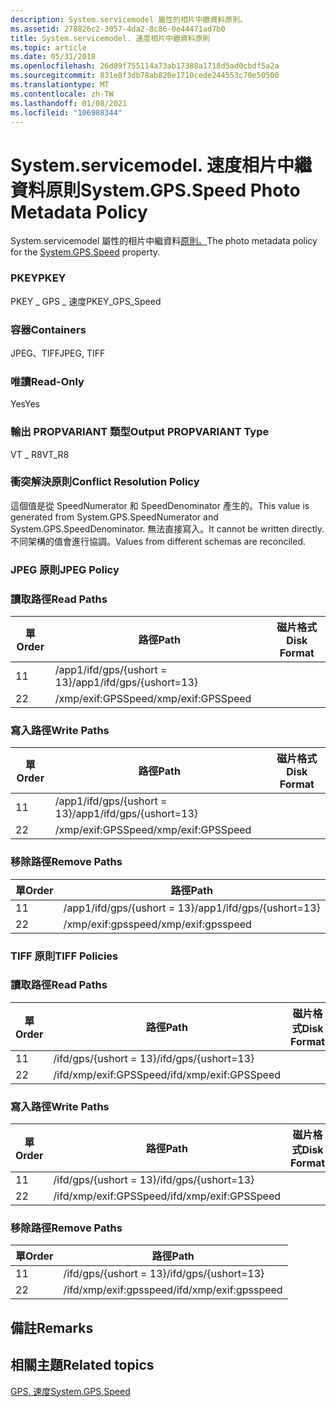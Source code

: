 ```yaml
---
description: System.servicemodel 屬性的相片中繼資料原則。
ms.assetid: 278826c2-3057-4da2-8c86-0e44471ad7b0
title: System.servicemodel. 速度相片中繼資料原則
ms.topic: article
ms.date: 05/31/2018
ms.openlocfilehash: 26d89f755114a73ab17388a1718d5ad0cbdf5a2a
ms.sourcegitcommit: 831e8f3db78ab820e1710cede244553c70e50500
ms.translationtype: MT
ms.contentlocale: zh-TW
ms.lasthandoff: 01/08/2021
ms.locfileid: "106988344"
---
```

# <a name="systemgpsspeed-photo-metadata-policy"></a><span data-ttu-id="a6628-103">System.servicemodel. 速度相片中繼資料原則</span><span class="sxs-lookup"><span data-stu-id="a6628-103">System.GPS.Speed Photo Metadata Policy</span></span>

<span data-ttu-id="a6628-104">System.servicemodel 屬性的相片中繼資料[原則。](../properties/props-system-gps-speed.md)</span><span class="sxs-lookup"><span data-stu-id="a6628-104">The photo metadata policy for the [System.GPS.Speed](../properties/props-system-gps-speed.md) property.</span></span>

### <a name="pkey"></a><span data-ttu-id="a6628-105">PKEY</span><span class="sxs-lookup"><span data-stu-id="a6628-105">PKEY</span></span>

<span data-ttu-id="a6628-106">PKEY \_ GPS \_ 速度</span><span class="sxs-lookup"><span data-stu-id="a6628-106">PKEY\_GPS\_Speed</span></span>

### <a name="containers"></a><span data-ttu-id="a6628-107">容器</span><span class="sxs-lookup"><span data-stu-id="a6628-107">Containers</span></span>

<span data-ttu-id="a6628-108">JPEG、TIFF</span><span class="sxs-lookup"><span data-stu-id="a6628-108">JPEG, TIFF</span></span>

### <a name="read-only"></a><span data-ttu-id="a6628-109">唯讀</span><span class="sxs-lookup"><span data-stu-id="a6628-109">Read-Only</span></span>

<span data-ttu-id="a6628-110">Yes</span><span class="sxs-lookup"><span data-stu-id="a6628-110">Yes</span></span>

### <a name="output-propvariant-type"></a><span data-ttu-id="a6628-111">輸出 PROPVARIANT 類型</span><span class="sxs-lookup"><span data-stu-id="a6628-111">Output PROPVARIANT Type</span></span>

<span data-ttu-id="a6628-112">VT \_ R8</span><span class="sxs-lookup"><span data-stu-id="a6628-112">VT\_R8</span></span>

### <a name="conflict-resolution-policy"></a><span data-ttu-id="a6628-113">衝突解決原則</span><span class="sxs-lookup"><span data-stu-id="a6628-113">Conflict Resolution Policy</span></span>

<span data-ttu-id="a6628-114">這個值是從 SpeedNumerator 和 SpeedDenominator 產生的。</span><span class="sxs-lookup"><span data-stu-id="a6628-114">This value is generated from System.GPS.SpeedNumerator and System.GPS.SpeedDenominator.</span></span> <span data-ttu-id="a6628-115">無法直接寫入。</span><span class="sxs-lookup"><span data-stu-id="a6628-115">It cannot be written directly.</span></span> <span data-ttu-id="a6628-116">不同架構的值會進行協調。</span><span class="sxs-lookup"><span data-stu-id="a6628-116">Values from different schemas are reconciled.</span></span>

### <a name="jpeg-policy"></a><span data-ttu-id="a6628-117">JPEG 原則</span><span class="sxs-lookup"><span data-stu-id="a6628-117">JPEG Policy</span></span>

### <a name="read-paths"></a><span data-ttu-id="a6628-118">讀取路徑</span><span class="sxs-lookup"><span data-stu-id="a6628-118">Read Paths</span></span>



| <span data-ttu-id="a6628-119">單</span><span class="sxs-lookup"><span data-stu-id="a6628-119">Order</span></span> | <span data-ttu-id="a6628-120">路徑</span><span class="sxs-lookup"><span data-stu-id="a6628-120">Path</span></span>                      | <span data-ttu-id="a6628-121">磁片格式</span><span class="sxs-lookup"><span data-stu-id="a6628-121">Disk Format</span></span> |
|-------|---------------------------|-------------|
| <span data-ttu-id="a6628-122">1</span><span class="sxs-lookup"><span data-stu-id="a6628-122">1</span></span>     | <span data-ttu-id="a6628-123">/app1/ifd/gps/{ushort = 13}</span><span class="sxs-lookup"><span data-stu-id="a6628-123">/app1/ifd/gps/{ushort=13}</span></span> |             |
| <span data-ttu-id="a6628-124">2</span><span class="sxs-lookup"><span data-stu-id="a6628-124">2</span></span>     | <span data-ttu-id="a6628-125">/xmp/exif:GPSSpeed</span><span class="sxs-lookup"><span data-stu-id="a6628-125">/xmp/exif:GPSSpeed</span></span>        |             |



 

### <a name="write-paths"></a><span data-ttu-id="a6628-126">寫入路徑</span><span class="sxs-lookup"><span data-stu-id="a6628-126">Write Paths</span></span>



| <span data-ttu-id="a6628-127">單</span><span class="sxs-lookup"><span data-stu-id="a6628-127">Order</span></span> | <span data-ttu-id="a6628-128">路徑</span><span class="sxs-lookup"><span data-stu-id="a6628-128">Path</span></span>                      | <span data-ttu-id="a6628-129">磁片格式</span><span class="sxs-lookup"><span data-stu-id="a6628-129">Disk Format</span></span> |
|-------|---------------------------|-------------|
| <span data-ttu-id="a6628-130">1</span><span class="sxs-lookup"><span data-stu-id="a6628-130">1</span></span>     | <span data-ttu-id="a6628-131">/app1/ifd/gps/{ushort = 13}</span><span class="sxs-lookup"><span data-stu-id="a6628-131">/app1/ifd/gps/{ushort=13}</span></span> |             |
| <span data-ttu-id="a6628-132">2</span><span class="sxs-lookup"><span data-stu-id="a6628-132">2</span></span>     | <span data-ttu-id="a6628-133">/xmp/exif:GPSSpeed</span><span class="sxs-lookup"><span data-stu-id="a6628-133">/xmp/exif:GPSSpeed</span></span>        |             |



 

### <a name="remove-paths"></a><span data-ttu-id="a6628-134">移除路徑</span><span class="sxs-lookup"><span data-stu-id="a6628-134">Remove Paths</span></span>



| <span data-ttu-id="a6628-135">單</span><span class="sxs-lookup"><span data-stu-id="a6628-135">Order</span></span> | <span data-ttu-id="a6628-136">路徑</span><span class="sxs-lookup"><span data-stu-id="a6628-136">Path</span></span>                      |
|-------|---------------------------|
| <span data-ttu-id="a6628-137">1</span><span class="sxs-lookup"><span data-stu-id="a6628-137">1</span></span>     | <span data-ttu-id="a6628-138">/app1/ifd/gps/{ushort = 13}</span><span class="sxs-lookup"><span data-stu-id="a6628-138">/app1/ifd/gps/{ushort=13}</span></span> |
| <span data-ttu-id="a6628-139">2</span><span class="sxs-lookup"><span data-stu-id="a6628-139">2</span></span>     | <span data-ttu-id="a6628-140">/xmp/exif:gpsspeed</span><span class="sxs-lookup"><span data-stu-id="a6628-140">/xmp/exif:gpsspeed</span></span>        |



 

### <a name="tiff-policies"></a><span data-ttu-id="a6628-141">TIFF 原則</span><span class="sxs-lookup"><span data-stu-id="a6628-141">TIFF Policies</span></span>

### <a name="read-paths"></a><span data-ttu-id="a6628-142">讀取路徑</span><span class="sxs-lookup"><span data-stu-id="a6628-142">Read Paths</span></span>



| <span data-ttu-id="a6628-143">單</span><span class="sxs-lookup"><span data-stu-id="a6628-143">Order</span></span> | <span data-ttu-id="a6628-144">路徑</span><span class="sxs-lookup"><span data-stu-id="a6628-144">Path</span></span>                   | <span data-ttu-id="a6628-145">磁片格式</span><span class="sxs-lookup"><span data-stu-id="a6628-145">Disk Format</span></span> |
|-------|------------------------|-------------|
| <span data-ttu-id="a6628-146">1</span><span class="sxs-lookup"><span data-stu-id="a6628-146">1</span></span>     | <span data-ttu-id="a6628-147">/ifd/gps/{ushort = 13}</span><span class="sxs-lookup"><span data-stu-id="a6628-147">/ifd/gps/{ushort=13}</span></span>   |             |
| <span data-ttu-id="a6628-148">2</span><span class="sxs-lookup"><span data-stu-id="a6628-148">2</span></span>     | <span data-ttu-id="a6628-149">/ifd/xmp/exif:GPSSpeed</span><span class="sxs-lookup"><span data-stu-id="a6628-149">/ifd/xmp/exif:GPSSpeed</span></span> |             |



 

### <a name="write-paths"></a><span data-ttu-id="a6628-150">寫入路徑</span><span class="sxs-lookup"><span data-stu-id="a6628-150">Write Paths</span></span>



| <span data-ttu-id="a6628-151">單</span><span class="sxs-lookup"><span data-stu-id="a6628-151">Order</span></span> | <span data-ttu-id="a6628-152">路徑</span><span class="sxs-lookup"><span data-stu-id="a6628-152">Path</span></span>                   | <span data-ttu-id="a6628-153">磁片格式</span><span class="sxs-lookup"><span data-stu-id="a6628-153">Disk Format</span></span> |
|-------|------------------------|-------------|
| <span data-ttu-id="a6628-154">1</span><span class="sxs-lookup"><span data-stu-id="a6628-154">1</span></span>     | <span data-ttu-id="a6628-155">/ifd/gps/{ushort = 13}</span><span class="sxs-lookup"><span data-stu-id="a6628-155">/ifd/gps/{ushort=13}</span></span>   |             |
| <span data-ttu-id="a6628-156">2</span><span class="sxs-lookup"><span data-stu-id="a6628-156">2</span></span>     | <span data-ttu-id="a6628-157">/ifd/xmp/exif:GPSSpeed</span><span class="sxs-lookup"><span data-stu-id="a6628-157">/ifd/xmp/exif:GPSSpeed</span></span> |             |



 

### <a name="remove-paths"></a><span data-ttu-id="a6628-158">移除路徑</span><span class="sxs-lookup"><span data-stu-id="a6628-158">Remove Paths</span></span>



| <span data-ttu-id="a6628-159">單</span><span class="sxs-lookup"><span data-stu-id="a6628-159">Order</span></span> | <span data-ttu-id="a6628-160">路徑</span><span class="sxs-lookup"><span data-stu-id="a6628-160">Path</span></span>                   |
|-------|------------------------|
| <span data-ttu-id="a6628-161">1</span><span class="sxs-lookup"><span data-stu-id="a6628-161">1</span></span>     | <span data-ttu-id="a6628-162">/ifd/gps/{ushort = 13}</span><span class="sxs-lookup"><span data-stu-id="a6628-162">/ifd/gps/{ushort=13}</span></span>   |
| <span data-ttu-id="a6628-163">2</span><span class="sxs-lookup"><span data-stu-id="a6628-163">2</span></span>     | <span data-ttu-id="a6628-164">/ifd/xmp/exif:gpsspeed</span><span class="sxs-lookup"><span data-stu-id="a6628-164">/ifd/xmp/exif:gpsspeed</span></span> |



 

## <a name="remarks"></a><span data-ttu-id="a6628-165">備註</span><span class="sxs-lookup"><span data-stu-id="a6628-165">Remarks</span></span>

## <a name="related-topics"></a><span data-ttu-id="a6628-166">相關主題</span><span class="sxs-lookup"><span data-stu-id="a6628-166">Related topics</span></span>

<dl> <dt>

[<span data-ttu-id="a6628-167">GPS. 速度</span><span class="sxs-lookup"><span data-stu-id="a6628-167">System.GPS.Speed</span></span>](../properties/props-system-gps-speed.md)
</dt> </dl>

 

 
